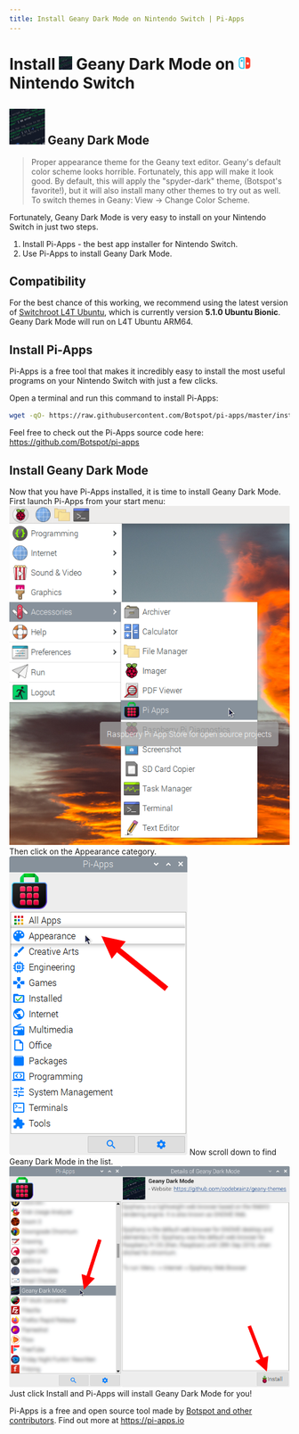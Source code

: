```yaml
---
title: Install Geany Dark Mode on Nintendo Switch | Pi-Apps
---
```

<div class="simple-install-content content">

# Install <img src="/img/app-icons/Geany Dark Mode/icon-64.png" height=24> Geany Dark Mode on <img src=/img/other-icons/switch-icon.svg height=24> Nintendo Switch

## <img src="/img/app-icons/Geany Dark Mode/icon-64.png"> Geany Dark Mode
> Proper appearance theme for the Geany text editor.
> Geany's default color scheme looks horrible. Fortunately, this app will make it look good.
> By default, this will apply the "spyder-dark" theme, (Botspot's favorite!), but it will also install many other themes to try out as well. To switch themes in Geany: View -> Change Color Scheme.

Fortunately, Geany Dark Mode is very easy to install on your Nintendo Switch in just two steps.
1. Install Pi-Apps - the best app installer for Nintendo Switch.
2. Use Pi-Apps to install Geany Dark Mode.
</div>
<div class="simple-install-content content">

## Compatibility
For the best chance of this working, we recommend using the latest version of [Switchroot L4T Ubuntu](https://wiki.switchroot.org/en/Linux/Ubuntu-Install-Guide), which is currently version **5.1.0 Ubuntu Bionic**.
Geany Dark Mode will run on L4T Ubuntu ARM64.
</div>
<div class="simple-install-content content">

## Install Pi-Apps

Pi-Apps is a free tool that makes it incredibly easy to install the most useful programs on your Nintendo Switch with just a few clicks.

Open a terminal and run this command to install Pi-Apps:
```bash
wget -qO- https://raw.githubusercontent.com/Botspot/pi-apps/master/install | bash
```
Feel free to check out the Pi-Apps source code here: https://github.com/Botspot/pi-apps
</div>
<div class="simple-install-content content">

## Install Geany Dark Mode

Now that you have Pi-Apps installed, it is time to install Geany Dark Mode.
First launch Pi-Apps from your start menu:
<img src="/img/start-menu.png">
Then click on the Appearance category.
<img src="/img/category-selections/Appearance.png">
Now scroll down to find Geany Dark Mode in the list.
<img src="/img/app-icons/Geany Dark Mode/app-selection.png">
Just click Install and Pi-Apps will install Geany Dark Mode for you!
</div>
<div class="simple-install-content content">

Pi-Apps is a free and open source tool made by [Botspot and other contributors](/about/#contributors). Find out more at https://pi-apps.io
</div>

